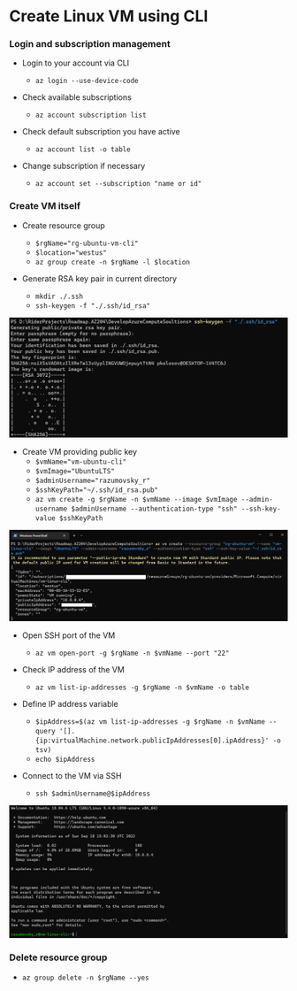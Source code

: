 ﻿# Create Linux VM using CLI

### Login and subscription management

- Login to your account via CLI
    - `az login --use-device-code`

- Check available subscriptions
    - `az account subscription list`

- Check default subscription you have active
    - `az account list -o table`

- Change subscription if necessary
    - `az account set --subscription "name or id"`

### Create VM itself

- Create resource group
    - `$rgName="rg-ubuntu-vm-cli"`
    - `$location="westus"`
    - `az group create -n $rgName -l $location`

- Generate RSA key pair in current directory
    - `mkdir ./.ssh`
    - `ssh-keygen -f "./.ssh/id_rsa"`

![Ssh_keygen](./img/05_create_rsa_keypair.PNG)

- Create VM providing public key
    - `$vmName="vm-ubuntu-cli"`
    - `$vmImage="UbuntuLTS"`
    - `$adminUsername="razumovsky_r"`
    - `$sshKeyPath="~/.ssh/id_rsa.pub"`
    - `az vm create -g $rgName -n $vmName --image $vmImage --admin-username $adminUsername --authentication-type "ssh" --ssh-key-value $sshKeyPath`

![Ubuntu_created](./img/06_ubuntu_vm_created_cli.png)

- Open SSH port of the VM
    - `az vm open-port -g $rgName -n $vmName --port "22"`

- Check IP address of the VM
    - `az vm list-ip-addresses -g $rgName -n $vmName -o table`

- Define IP address variable
    - `$ipAddress=$(az vm list-ip-addresses -g $rgName -n $vmName --query '[].{ip:virtualMachine.network.publicIpAddresses[0].ipAddress}' -o tsv)`
    - `echo $ipAddress`

- Connect to the VM via SSH
    - `ssh $adminUsername@$ipAddress`

![ssh_connected](./img/07_ssh_connected.PNG)

### Delete resource group

- `az group delete -n $rgName --yes`